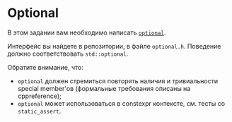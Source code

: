 # Optional

В этом задании вам необходимо написать [`optional`](https://en.cppreference.com/w/cpp/utility/optional/optional).

Интерфейс вы найдете в репозитории, в файле `optional.h`.
Поведение должно соответствовать `std::optional`.

Обратите внимание, что:

- `optional` должен стремиться повторять наличия и тривиальности special member'ов (формальные требования описаны на cppreference);
- `optional` может использоваться в constexpr контексте, см. тесты со `static_assert`.
